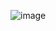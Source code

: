 ![image](https://user-images.githubusercontent.com/19350749/70381150-c2ceec00-1945-11ea-8840-b2ea48aa88d8.png)
